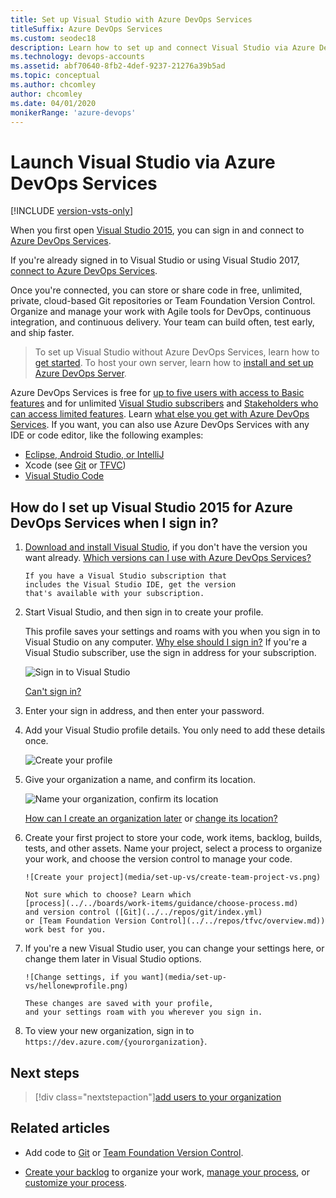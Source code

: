 ```yaml
---
title: Set up Visual Studio with Azure DevOps Services
titleSuffix: Azure DevOps Services
ms.custom: seodec18
description: Learn how to set up and connect Visual Studio via Azure DevOps Services.
ms.technology: devops-accounts
ms.assetid: abf70640-8fb2-4def-9237-21276a39b5ad
ms.topic: conceptual
ms.author: chcomley
author: chcomley
ms.date: 04/01/2020
monikerRange: 'azure-devops'
---
```


# Launch Visual Studio via Azure DevOps Services

[!INCLUDE [version-vsts-only](../../includes/version-vsts-only.md)]

When you first open [Visual Studio 2015](https://visualstudio.microsoft.com/products/vs-2015-product-editions),
you can sign in and connect to [Azure DevOps Services](https://visualstudio.microsoft.com/products/visual-studio-team-services-vs).

If you're already signed in to Visual Studio or using Visual Studio 2017, [connect to Azure DevOps Services](../../repos/git/gitquickstart.md).

Once you're connected, you can store or share code in free, unlimited, private,
cloud-based Git repositories or Team Foundation Version Control.
Organize and manage your work with Agile tools for DevOps,
continuous integration, and continuous delivery. Your team can build often,
test early, and ship faster.

> To set up Visual Studio without Azure DevOps Services,
> learn how to [get started](https://msdn.microsoft.com/library/e2h7fzkw.aspx).
> To host your own server,
> learn how to [install and set up Azure DevOps Server](/azure/devops/server/install/get-started).

Azure DevOps Services is free for [up to five users with access to Basic features](https://visualstudio.microsoft.com/products/visual-studio-team-services-feature-matrix-vs) and for unlimited [Visual Studio subscribers](https://visualstudio.microsoft.com/products/how-to-buy-vs) and [Stakeholders who can access limited features](https://visualstudio.microsoft.com/products/visual-studio-team-services-feature-matrix-vs).
Learn [what else you get with Azure DevOps Services](https://visualstudio.microsoft.com/pricing/visual-studio-team-services-pricing-vs).
If you want, you can also use Azure DevOps Services with any IDE or code editor, like the following examples:

* [Eclipse, Android Studio, or IntelliJ](../../java/index.md)
* Xcode (see [Git](../../repos/git/share-your-code-in-git-xcode.md) or [TFVC](../../repos/tfvc/share-your-code-in-tfvc-xcode.md))
* [Visual Studio Code](https://code.visualstudio.com/docs/editor/versioncontrol)

## How do I set up Visual Studio 2015 for Azure DevOps Services when I sign in?

1.  [Download and install Visual Studio](https://go.microsoft.com/fwlink/?LinkId=309297&clcid=0x409&slcid=0x409),
    if you don't have the version you want already.
    [Which versions can I use with Azure DevOps Services?](faq-set-up-vs.md#vs-versions)

        If you have a Visual Studio subscription that
        includes the Visual Studio IDE, get the version
        that's available with your subscription.

2.  Start Visual Studio, and then sign in to create your profile.

    This profile saves your settings and roams with you
    when you sign in to Visual Studio on any computer.
    [Why else should I sign in?](faq-set-up-vs.md#why-sign-in)
    If you're a Visual Studio subscriber, use the sign in address for your subscription.

    ![Sign in to Visual Studio](media/set-up-vs/sign-in-visual-studio.png)

    [Can't sign in?](faq-set-up-vs.md#cannot-sign-in)

3.  Enter your sign in address,
    and then enter your password.

4.  Add your Visual Studio profile details. You only need to add these details once.

    ![Create your profile](media/set-up-vs/profile-organization-details.png)

5.  Give your organization a name, and confirm its location.

    ![Name your organization, confirm its location](media/set-up-vs/profile-organization-details2.png)

    [How can I create an organization later](faq-configure-customize-organization.md#create-organization-faqs) or [change its location?](change-organization-location.md)

6.  Create your first project to store your code,
    work items, backlog, builds, tests, and other assets.
    Name your project, select a process to organize your work,
    and choose the version control to manage your code.

        ![Create your project](media/set-up-vs/create-team-project-vs.png)

        Not sure which to choose? Learn which
        [process](../../boards/work-items/guidance/choose-process.md)
        and version control ([Git](../../repos/git/index.yml)
        or [Team Foundation Version Control](../../repos/tfvc/overview.md))
        work best for you.

7.  If you're a new Visual Studio user, you can change your settings here,
    or change them later in Visual Studio options.

        ![Change settings, if you want](media/set-up-vs/hellonewprofile.png)

        These changes are saved with your profile,
        and your settings roam with you wherever you sign in.

8.  To view your new organization, sign in to `https://dev.azure.com/{yourorganization}`.

## Next steps

> [!div class="nextstepaction"][add users to your organization](add-organization-users.md)

## Related articles

* Add code to [Git](../../repos/git/share-your-code-in-git-vs.md) or [Team Foundation Version Control](../../repos/tfvc/share-your-code-in-tfvc-vs.md).

* [Create your backlog](../../boards/backlogs/create-your-backlog.md) to organize your work, [manage your process](../../organizations/settings/work/manage-process.md), or [customize your process](../../organizations/settings/work/customize-process.md).
